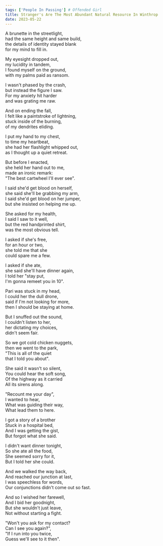 ```yaml
---
tags: ['People In Passing'] # Offended Girl
title: Stranger's Are The Most Abundant Natural Resource In Winthrop
date: 2023-05-22
---
```


A brunette in the streetlight,  
had the same height and same build,  
the details of identity stayed blank  
for my mind to fill in.

My eyesight dropped out,  
my lucidity in tandem,  
I found myself on the ground,  
with my palms paid as ransom.

I wasn't phased by the crash,  
but instead the figure I saw.  
For my anxiety hit harder  
and was grating me raw.

And on ending the fall,  
I felt like a paintstroke of lightning,  
stuck inside of the burning,  
of my dendrites eliding.

I put my hand to my chest,  
to time my heartbeat,  
she had her flashlight whipped out,  
as I thought up a quiet retreat.

But before I enacted,  
she held her hand out to me,  
made an ironic remark:  
"The best cartwheel I'll ever see".

I said she'd get blood on herself,  
she said she'll be grabbing my arm,  
I said she'd get blood on her jumper,  
but she insisted on helping me up.

She asked for my health,  
I said I saw to it well,  
but the red handprinted shirt,  
was the most obvious tell.

I asked if she's free,  
for an hour or two,  
she told me that she  
could spare me a few.

I asked if she ate,  
she said she'll have dinner again,  
I told her "stay put,  
I'm gonna remeet you in 10".

Pari was stuck in my head,  
I could her the dull drone,  
said if I'm not looking for more,  
then I should be staying at home.

But I snuffed out the sound,  
I couldn't listen to her,  
her dictating my choices,  
didn't seem fair.

So we got cold chicken nuggets,  
then we went to the park,  
"This is all of the quiet  
that I told you about".

She said it wasn't so silent,  
You could hear the soft song,  
Of the highway as it carried  
All its sirens along.

"Recount me your day",  
I wanted to hear,  
What was guiding their way,  
What lead them to here.

I got a story of a brother  
Stuck in a hospital bed,  
And I was getting the gist,  
But forgot what she said.

I didn't want dinner tonight,  
So she ate all the food,  
She seemed sorry for it,  
But I told her she could.

And we walked the way back,  
And reached our junction at last,  
I was speechless for words,  
Our conjunctions didn't come out so fast.

And so I wished her farewell,  
And I bid her goodnight,  
But she wouldn't just leave,  
Not without starting a fight.

"Won't you ask for my contact?  
Can I see you again‽",  
"If I run into you twice,  
Guess we'll see to it then".
